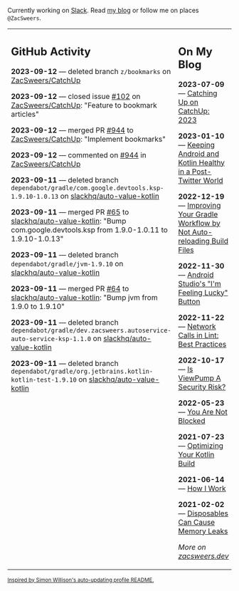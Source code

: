 Currently working on [Slack](https://slack.com/). Read [my blog](https://zacsweers.dev/) or follow me on places `@ZacSweers`.

<table><tr><td valign="top" width="60%">

## GitHub Activity
<!-- githubActivity starts -->
**2023-09-12** — deleted branch `z/bookmarks` on [ZacSweers/CatchUp](https://github.com/ZacSweers/CatchUp)

**2023-09-12** — closed issue [#102](https://github.com/ZacSweers/CatchUp/issues/102) on [ZacSweers/CatchUp](https://github.com/ZacSweers/CatchUp): "Feature to bookmark articles"

**2023-09-12** — merged PR [#944](https://github.com/ZacSweers/CatchUp/pull/944) to [ZacSweers/CatchUp](https://github.com/ZacSweers/CatchUp): "Implement bookmarks"

**2023-09-12** — commented on [#944](https://github.com/ZacSweers/CatchUp/pull/944#issuecomment-1715051949) in [ZacSweers/CatchUp](https://github.com/ZacSweers/CatchUp)

**2023-09-11** — deleted branch `dependabot/gradle/com.google.devtools.ksp-1.9.10-1.0.13` on [slackhq/auto-value-kotlin](https://github.com/slackhq/auto-value-kotlin)

**2023-09-11** — merged PR [#65](https://github.com/slackhq/auto-value-kotlin/pull/65) to [slackhq/auto-value-kotlin](https://github.com/slackhq/auto-value-kotlin): "Bump com.google.devtools.ksp from 1.9.0-1.0.11 to 1.9.10-1.0.13"

**2023-09-11** — deleted branch `dependabot/gradle/jvm-1.9.10` on [slackhq/auto-value-kotlin](https://github.com/slackhq/auto-value-kotlin)

**2023-09-11** — merged PR [#64](https://github.com/slackhq/auto-value-kotlin/pull/64) to [slackhq/auto-value-kotlin](https://github.com/slackhq/auto-value-kotlin): "Bump jvm from 1.9.0 to 1.9.10"

**2023-09-11** — deleted branch `dependabot/gradle/dev.zacsweers.autoservice-auto-service-ksp-1.1.0` on [slackhq/auto-value-kotlin](https://github.com/slackhq/auto-value-kotlin)

**2023-09-11** — deleted branch `dependabot/gradle/org.jetbrains.kotlin-kotlin-test-1.9.10` on [slackhq/auto-value-kotlin](https://github.com/slackhq/auto-value-kotlin)
<!-- githubActivity ends -->
</td><td valign="top" width="40%">

## On My Blog
<!-- blog starts -->
**2023-07-09** — [Catching Up on CatchUp: 2023](https://www.zacsweers.dev/catching-up-on-catchup-2023/)

**2023-01-10** — [Keeping Android and Kotlin Healthy in a Post-Twitter World](https://www.zacsweers.dev/keeping-android-healthy/)

**2022-12-19** — [Improving Your Gradle Workflow by Not Auto-reloading Build Files](https://www.zacsweers.dev/improving-your-workflow-by-not-auto-reloading-build-files/)

**2022-11-30** — [Android Studio's "I'm Feeling Lucky" Button](https://www.zacsweers.dev/android-studios-im-feeling-lucky-button/)

**2022-11-22** — [Network Calls in Lint: Best Practices](https://www.zacsweers.dev/network-calls-in-lint-best-practices/)

**2022-10-17** — [Is ViewPump A Security Risk?](https://www.zacsweers.dev/is-viewpump-a-security-risk/)

**2022-05-23** — [You Are Not Blocked](https://www.zacsweers.dev/you-are-not-blocked/)

**2021-07-23** — [Optimizing Your Kotlin Build](https://www.zacsweers.dev/optimizing-your-kotlin-build/)

**2021-06-14** — [How I Work](https://www.zacsweers.dev/how-i-work/)

**2021-02-02** — [Disposables Can Cause Memory Leaks](https://www.zacsweers.dev/disposables-can-cause-memory-leaks/)
<!-- blog ends -->
_More on [zacsweers.dev](https://zacsweers.dev/)_
</td></tr></table>

<sub><a href="https://simonwillison.net/2020/Jul/10/self-updating-profile-readme/">Inspired by Simon Willison's auto-updating profile README.</a></sub>